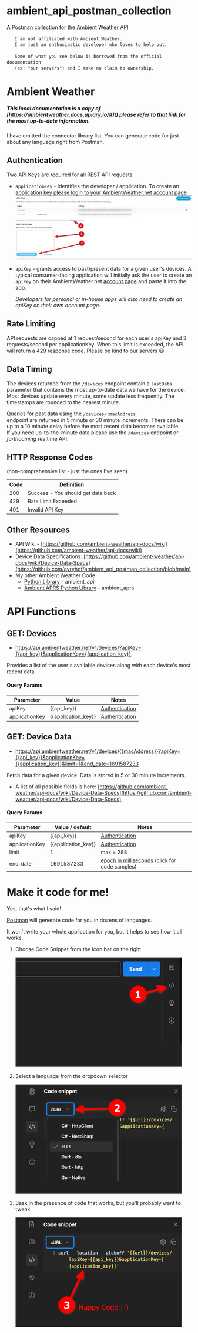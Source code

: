 # ambient_api_postman_collection

A [Postman](https://www.postman.com/) collection for the Ambient Weather API

```
   I am not affiliated with Ambient Weather. 
   I am just an enthusiastic developer who loves to help out. 
   
   Some of what you see below is borrowed from the official documentation 
   (ex: "our servers") and I make no claim to ownership.
```

# Ambient Weather

##### This local documentation is a copy of [https://ambientweather.docs.apiary.io/#]() please refer to that link for the most up-to-date information.

I have omitted the connector library list. You can generate code for just about any language right from Postman.

## Authentication

Two API Keys are required for all REST API requests:

- `applicationKey` - identifies the developer / application. To create an application key please login to your
  AmbientWeather.net [account page](https://ambientweather.net/account)
  ![get an application key on your account page](./images/application_key.jpg "getting an application key")

- `apiKey` - grants access to past/present data for a given user's devices. A typical consumer-facing application will
  initially ask the user to create an `apiKey` on their
  AmbientWeather.net [account page](https://ambientweather.net/account) and paste it into the app.

  _Developers for personal or in-house apps will also need to create an apiKey on their own account page._

## Rate Limiting

API requests are capped at 1 request/second for each user's apiKey and 3 requests/second per applicationKey. When this
limit is exceeded, the API will return a 429 response code. Please be kind to our servers :smiley:

## Data Timing

The devices returned from the `/devices` endpoint contain a `lastData` parameter that contains the most up-to-date data
we have for the device. Most devices update every minute, some update less frequently. The timestamps are rounded to the
nearest minute.

Queries for past data using the `/devices/:macAddress`  
endpoint are returned in 5 minute or 30 minute increments. There can be  
up to a 10 minute delay before the most recent data becomes available.  
If you need up-to-the-minute data please use the `/devices` endpoint or _forthcoming_ realtime API.

## HTTP Response Codes

(non-comprehensive list - just the ones I've seen)

| Code | Definition                         |
|------|------------------------------------|
| 200  | Success - You should get data back |
| 429  | Rate Limit Exceeded                |
| 401  | Invalid API Key                    |

## Other Resources

- API Wiki - [https://github.com/ambient-weather/api-docs/wiki](https://github.com/ambient-weather/api-docs/wiki)
- Device Data Specifications: [https://github.com/ambient-weather/api-docs/wiki/Device-Data-Specs](https://github.com/avryhof/ambient_api_postman_collection/blob/main)
- My other Ambient Weather Code
    - [Python Library](https://github.com/avryhof/ambient_api) - ambient_api
    - [Ambient APRS Python Library](https://github.com/avryhof/ambient_aprs) - ambient_aprs

# API Functions

## GET: Devices

- https://api.ambientweather.net/v1/devices/?apiKey={{api_key}}&applicationKey={{application_key}}

Provides a list of the user's available devices along with each device's most recent data.

#### Query Params

| Parameter      | Value               | Notes                             |
|----------------|---------------------|-----------------------------------|
| apiKey         | {{api_key}}         | [Authentication](#authentication) |
| applicationKey | {{application_key}} | [Authentication](#authentication) |          

## GET: Device Data

- https://api.ambientweather.net/v1/devices/{{macAddress}}?apiKey={{api_key}}&applicationKey={{application_key}}&limit=1&end_date=1691587233

Fetch data for a given device. Data is stored in 5 or 30 minute increments.

- A list of all possible fields is here: [https://github.com/ambient-weather/api-docs/wiki/Device-Data-Specs](https://github.com/ambient-weather/api-docs/wiki/Device-Data-Specs)

#### Query Params

| Parameter      | Value / default     | Notes                                                                         |
|----------------|---------------------|-------------------------------------------------------------------------------|
| apiKey         | {{api_key}}         | [Authentication](#authentication)                                             |
| applicationKey | {{application_key}} | [Authentication](#authentication)                                             |
| limit          | 1                   | max = 288                                                                     |
| end_date       | 1691587233          | [epoch in milliseconds](https://currentmillis.com/)  (click for code samples) |

# Make it code for me!

Yes, that's what I said!

[Postman](https://www.postman.com/) will generate code for you in dozens of languages.

It won't write your whole application for you, but it helps to see how it all works.

1. Choose Code Snippet from the icon bar on the right

   ![select code snippet](./images/code-1.gif "access code snippet")

2. Select a language from the dropdown selector

   ![choose your language](./images/code-2.gif "select a language")

3. Bask in the presence of code that works, but you'll probably want to tweak

   ![show me the code](./images/code-3.gif "see code")

